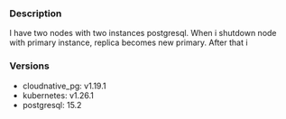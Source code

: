 ### Description
I have two nodes with two instances postgresql. When i shutdown node with primary instance, replica becomes new primary. After that i 
### Versions
- cloudnative_pg: v1.19.1
- kubernetes: v1.26.1
- postgresql: 15.2

